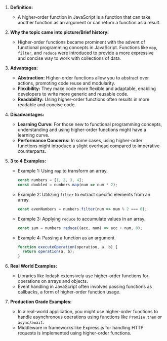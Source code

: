 1. **Definition:**
   - A higher-order function in JavaScript is a function that can take another function as an argument or can return a function as a result.

2. **Why the topic came into picture/Brief history:**
   - Higher-order functions became prominent with the advent of functional programming concepts in JavaScript. Functions like `map`, `filter`, and `reduce` were introduced to provide a more expressive and concise way to work with collections of data.

3. **Advantages:**
   - **Abstraction:** Higher-order functions allow you to abstract over actions, promoting code reuse and modularity.
   - **Flexibility:** They make code more flexible and adaptable, enabling developers to write more generic and reusable code.
   - **Readability:** Using higher-order functions often results in more readable and concise code.

4. **Disadvantages:**
   - **Learning Curve:** For those new to functional programming concepts, understanding and using higher-order functions might have a learning curve.
   - **Performance Concerns:** In some cases, using higher-order functions might introduce a slight overhead compared to imperative counterparts.

5. **3 to 4 Examples:**
   - Example 1: Using `map` to transform an array.
     ```javascript
     const numbers = [1, 2, 3, 4];
     const doubled = numbers.map(num => num * 2);
     ```

   - Example 2: Utilizing `filter` to extract specific elements from an array.
     ```javascript
     const evenNumbers = numbers.filter(num => num % 2 === 0);
     ```

   - Example 3: Applying `reduce` to accumulate values in an array.
     ```javascript
     const sum = numbers.reduce((acc, num) => acc + num, 0);
     ```

   - Example 4: Passing a function as an argument.
     ```javascript
     function executeOperation(operation, a, b) {
       return operation(a, b);
     }
     ```

6. **Real World Examples:**
   - Libraries like lodash extensively use higher-order functions for operations on arrays and objects.
   - Event handling in JavaScript often involves passing functions as callbacks, a form of higher-order function usage.

7. **Production Grade Examples:**
   - In a real-world application, you might use higher-order functions to handle asynchronous operations using functions like `Promise.then` or `async/await`.
   - Middleware in frameworks like Express.js for handling HTTP requests is implemented using higher-order functions.